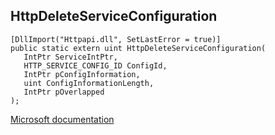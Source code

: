 ## HttpDeleteServiceConfiguration

```
[DllImport("Httpapi.dll", SetLastError = true)]
public static extern uint HttpDeleteServiceConfiguration(
   IntPtr ServiceIntPtr,
   HTTP_SERVICE_CONFIG_ID ConfigId,
   IntPtr pConfigInformation,
   uint ConfigInformationLength,
   IntPtr pOverlapped
);
```

[Microsoft documentation](https://docs.microsoft.com/en-us/windows/win32/api/http/nf-http-httpdeleteserviceconfiguration)
